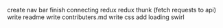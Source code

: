 create nav bar
finish connecting redux
redux thunk (fetch requests to api)
write readme
write contributers.md
write css
add loading swirl


